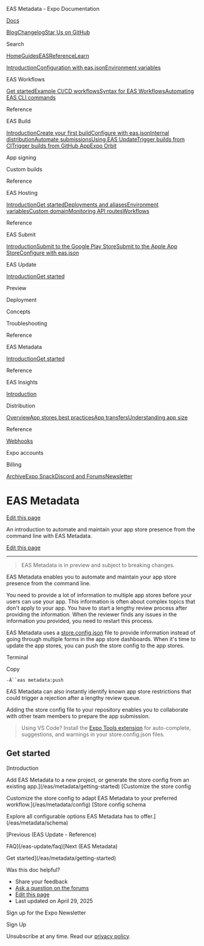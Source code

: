 EAS Metadata - Expo Documentation

[Docs](/)

[Blog](https://expo.dev/blog)[Changelog](https://expo.dev/changelog)[Star Us on GitHub](https://github.com/expo/expo)

Search

[Home](/)[Guides](/guides/overview)[EAS](/eas)[Reference](/versions/latest)[Learn](/tutorial/overview)

[Introduction](/eas)[Configuration with eas.json](/eas/json)[Environment variables](/eas/environment-variables)

EAS Workflows

[Get started](/eas/workflows/get-started)[Example CI/CD workflows](/eas/workflows/examples)[Syntax for EAS Workflows](/eas/workflows/syntax)[Automating EAS CLI commands](/eas/workflows/automating-eas-cli)

Reference

EAS Build

[Introduction](/build/introduction)[Create your first build](/build/setup)[Configure with eas.json](/build/eas-json)[Internal distribution](/build/internal-distribution)[Automate submissions](/build/automate-submissions)[Using EAS Update](/build/updates)[Trigger builds from CI](/build/building-on-ci)[Trigger builds from GitHub App](/build/building-from-github)[Expo Orbit](/build/orbit)

App signing

Custom builds

Reference

EAS Hosting

[Introduction](/eas/hosting/introduction)[Get started](/eas/hosting/get-started)[Deployments and aliases](/eas/hosting/deployments-and-aliases)[Environment variables](/eas/hosting/environment-variables)[Custom domain](/eas/hosting/custom-domain)[Monitoring API routes](/eas/hosting/api-routes)[Workflows](/eas/hosting/workflows)

Reference

EAS Submit

[Introduction](/submit/introduction)[Submit to the Google Play Store](/submit/android)[Submit to the Apple App Store](/submit/ios)[Configure with eas.json](/submit/eas-json)

EAS Update

[Introduction](/eas-update/introduction)[Get started](/eas-update/getting-started)

Preview

Deployment

Concepts

Troubleshooting

Reference

EAS Metadata

[Introduction](/eas/metadata)[Get started](/eas/metadata/getting-started)

Reference

EAS Insights

[Introduction](/eas-insights/introduction)

Distribution

[Overview](/distribution/introduction)[App stores best practices](/distribution/app-stores)[App transfers](/distribution/app-transfers)[Understanding app size](/distribution/app-size)

Reference

[Webhooks](/eas/webhooks)

Expo accounts

Billing

[Archive](/archive)[Expo Snack](https://snack.expo.dev)[Discord and Forums](https://chat.expo.dev)[Newsletter](https://expo.dev/mailing-list/signup)

EAS Metadata
============

[Edit this page](https://github.com/expo/expo/edit/main/docs/pages/eas/metadata.mdx)

An introduction to automate and maintain your app store presence from the command line with EAS Metadata.

[Edit this page](https://github.com/expo/expo/edit/main/docs/pages/eas/metadata.mdx)

---

> EAS Metadata is in preview and subject to breaking changes.

EAS Metadata enables you to automate and maintain your app store presence from the command line.

You need to provide a lot of information to multiple app stores before your users can use your app. This information is often about complex topics that don't apply to your app. You have to start a lengthy review process after providing the information. When the reviewer finds any issues in the information you provided, you need to restart this process.

EAS Metadata uses a [store.config.json](/eas/metadata/config#static-store-config) file to provide information instead of going through multiple forms in the app store dashboards. When it's time to update the app stores, you can push the store config to the app stores.

Terminal

Copy

`-Â``eas metadata:push`

EAS Metadata can also instantly identify known app store restrictions that could trigger a rejection after a lengthy review queue.

Adding the store config file to your repository enables you to collaborate with other team members to prepare the app submission.

> Using VS Code? Install the [Expo Tools extension](https://github.com/expo/vscode-expo#readme) for auto-complete, suggestions, and warnings in your store.config.json files.

Get started
-----------

[Introduction

Add EAS Metadata to a new project, or generate the store config from an existing app.](/eas/metadata/getting-started)
[Customize the store config

Customize the store config to adapt EAS Metadata to your preferred workflow.](/eas/metadata/config)
[Store config schema

Explore all configurable options EAS Metadata has to offer.](/eas/metadata/schema)

[Previous (EAS Update - Reference)

FAQ](/eas-update/faq)[Next (EAS Metadata)

Get started](/eas/metadata/getting-started)

Was this doc helpful?

* Share your feedback
* [Ask a question on the forums](https://chat.expo.dev/)
* [Edit this page](https://github.com/expo/expo/edit/main/docs/pages/eas/metadata.mdx)
* Last updated on April 29, 2025

Sign up for the Expo Newsletter

Sign Up

Unsubscribe at any time. Read our [privacy policy](https://expo.dev/privacy).